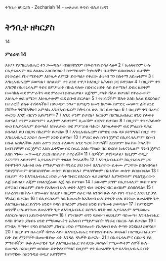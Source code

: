 ﻿
 ትንቢተ ዘካርያስ - Zechariah 14 - መጽሐፍ ቅዱስ ብሉይ ኪዳን
# ትንቢተ ዘካርያስ
14
### ምዕራፍ 14
እነሆ፥ የእግዚአብሔር ቀን ይመጣል፥ ብዝበዛሽንም በውስጥሽ ይካፈላሉ።
2 ፤ አሕዛብንም ሁሉ በኢየሩሳሌም ላይ ለሰልፍ እሰበስባለሁ፤ ከተማይቱም ትያዛለች፥ ቤቶችም ይበዘበዛሉ፥ ሴቶችም ይነወራሉ፤ የከተማይቱም እኵሌታ ለምርኮ ይወጣል፥ የቀረው ሕዝብ ግን ከከተማ አይጠፋም።
3 ፤ እግዚአብሔርም ይወጣል፥ በሰልፍም ቀን እንደ ተዋጋ ከእነዚያ አሕዛብ ጋር ይዋጋል።
4 ፤ በዚያም ቀን እግሮቹ በኢየሩሳሌም ትይዩ በምሥራቅ በኩል ባለው በደብረ ዘይት ላይ ይቆማሉ፤ ደብረ ዘይትም በመካከል ወደ ምሥራቅና ወደ ምዕራብ ይሰነጠቃል፥ እጅግም ታላቅ ሸለቆ ይሆናል፤ የተራራውም እኵሌታ ወደ ሰሜን፥ እኵሌታውም ወደ ደቡብ ይርቃል።
5 ፤ የተራሮችም ሸለቆ እስከ አጸል ይደርሳልና በተራሮች ሸለቆ ትሸሻላችሁ፤ በይሁዳም ንጉሥ በዖዝያን ዘመን ከሆነው ከምድር መናወጥ ፊት እንደ ሸሻችሁ ትሸሻላችሁ፤ አምላኬ እግዚአብሔርም ከቅዱሳኑ ሁሉ ጋር ይመጣል።
6 ፤ በዚያም ቀን በረዶና ውርጭ እንጂ ብርሃን አይሆንም።
7 ፤ አንድ ቀንም ይሆናል፥ እርሱም በእግዚአብሔር ዘንድ የታወቀ ይሆናል፤ ቀንም አይሆንም፥ ሌሊትም አይሆንም፤ ሲመሽም ብርሃን ይሆናል።
8 ፤ በዚያም ቀን የሕይወት ውኃ ከኢየሩሳሌም ይወጣል፤ እኵሌታው ወደ ምሥራቁ ባሕር፥ እኵሌታውም ወደ ምዕራቡ ባሕር ይሄዳል፤ ይህ በበጋና በክረምት ይሆናል።
9 ፤ እግዚአብሔርም በምድር ሁሉ ላይ ይነግሣል፤ በዚያ ቀን እግዚአብሔር አንድ፥ ስሙም አንድ ይሆናል።
10 ፤ ምድር ሁሉ ከጌባ ጀምሮ በኢየሩሳሌምም ደቡብ በኩል እስካለችው እስከ ሬሞን ድረስ ተለውጣ እንደ ዓረባ ትሆናለች፤ እርስዋም ከፍ ከፍ ትላለች፥ ከብንያምም በር ጀምሮ እስከ ፊተኛው በር ስፍራ እስከ ማዕዘኑ በር ድረስ፥ ከሐናንኤልም ግንብ ጀምሮ እስከ ንጉሡ መጥመቂያ ድረስ በስፍራዋ ትኖራለች።
11 ፤ ሰዎችም ይኖሩባታል፥ ከዚያም ወዲያ እርግማን አይሆንም፤ ኢየሩሳሌምም ተዘልላ ትኖራለች።
12 ፤ እግዚአብሔርም ከኢየሩሳሌም ጋር የተዋጉትን አሕዛብ ሁሉ የሚቀሥፍበት ቸነፈር ይህ ነው፤ በእግራቸው ሲቆሙ ሥጋቸው ይበሰብሳል፥ ዓይኖቻቸውም በዓይነስባቸው ውስጥ ይበሰብሳሉ፥ ምላሳቸውም በአፋቸው ውስጥ ይበሰብሳል።
13 ፤ በዚያም ቀን ከእግዚአብሔር ዘንድ ታላቅ ሽብር በእነርሱ ላይ ይሆናል፤ እያንዳንዱም የባልንጀራውን እጅ ይይዛል፥ እጁም በባልንጀራው እጅ ላይ ይነሣል።
14 ፤ ይሁዳም ደግሞ በኢየሩሳሌም ውስጥ ሆኖ ይዋጋል፤ በዙሪያም ያሉት የአሕዛብ ሁሉ ሀብት እጅግ ብዙ ወርቅና ብር ልብስም ይሰበሰባል።
15 ፤ በፈረስና በበቅሎ፥ በግመልና በአህያ፥ በዚያም ሰፈር ባለ እንስሳ ሁሉ ላይ የሆነ ቸነፈር እንደዚያ ያለ ቸነፈር ይሆናል።
16 ፤ በኢየሩሳሌም ላይ ከመጡት ከአሕዛብ ሁሉ የቀሩት ሁሉ ለንጉሡ ለሠራዊት ጌታ ለእግዚአብሔር ይሰግዱ ዘንድ፥ የዳስ በዓልንም ያከብሩ ዘንድ በየዓመቱ ይወጣሉ።
17 ፤ ከምድርም ወገኖች ሁሉ ለንጉሡ ለሠራዊት ጌታ ለእግዚአብሔር ይሰግዱ ዘንድ ወደ ኢየሩሳሌም ለማይወጡ ለእነርሱ ዝናብ አይዘንብላቸውም።
18 ፤ የግብጽም ወገን ባይወጣ ወደዚያም ባይመጣ፥ እግዚአብሔር የዳስ በዓልን ያከብሩ ዘንድ የማይወጡትን አሕዛብ የሚቀሥፍበት ቸነፈር በእርሱ ላይ ይሆናል።
19 ፤ የግብጽ ቅጣት፥ የዳስ በዓልንም ያከብሩ ዘንድ የማይወጡት የአሕዛብ ሁሉ ቅጣት እንደዚህ ይሆናል።
20 ፤ በዚያ ቀን በፈረሶች ሻኵራ ላይ። ለእግዚአብሔር የተቀደሰ ተብሎ ይጻፋል፤ በእግዚአብሔርም ቤት ያሉ ምንቸቶች በመሠዊያው ፊት እንዳሉ ዳካዎች ይሆናሉ።
21 ፤ በኢየሩሳሌምና በይሁዳ ያሉ ምንቸቶችም ሁሉ ለሠራዊት ጌታ ለእግዚአብሔር የተቀደሱ ይሆናሉ፤ የሚሠዉትም ሰዎች ሁሉ ይመጣሉ ከእነዚያም ወስደው ይቀቅሉባቸዋል፤ በዚያም ቀን በሠራዊት ጌታ በእግዚአብሔር ቤት ከነዓናዊው ከእንግዲህ ወዲያ አይገኝም። 
